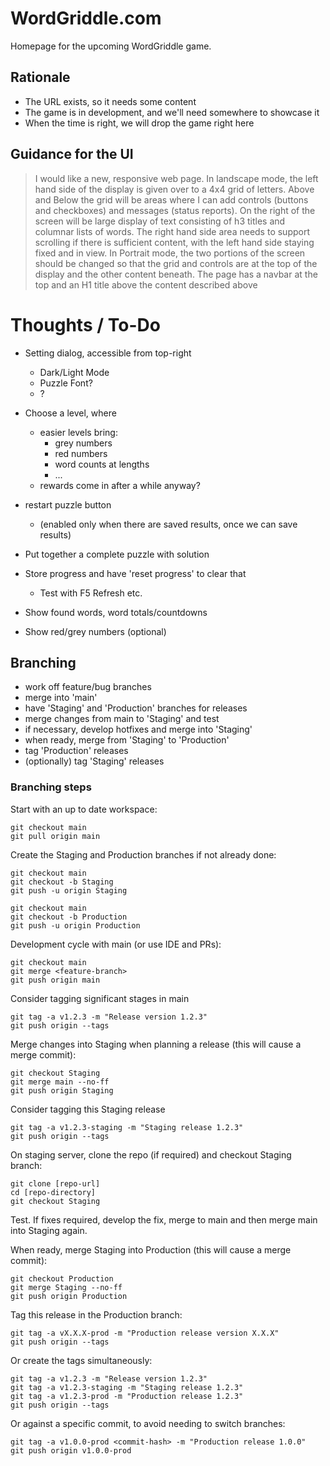 # WordGriddle.com
Homepage for the upcoming WordGriddle game.

## Rationale
- The URL exists, so it needs some content
- The game is in development, and we'll need somewhere to showcase it
- When the time is right, we will drop the game right here

## Guidance for the UI
> I would like a new, responsive web page. In landscape mode, the left hand side of the display is given over to a 4x4 grid of letters. Above and Below the grid will be areas where I can add controls (buttons and checkboxes) and messages (status reports). On the right of the screen will be large display of text consisting of h3 titles and columnar lists of words. The right hand side area needs to support scrolling if there is sufficient content, with the left hand side staying fixed and in view. In Portrait mode, the two portions of the screen should be changed so that the grid and controls are at the top of the display and the other content beneath. The page has a navbar at the top and an H1 title above the content described above  




# Thoughts / To-Do
- Setting dialog, accessible from top-right
  - Dark/Light Mode
  - Puzzle Font?
  - ?

- Choose a level, where
  - easier levels bring:
    - grey numbers
    - red numbers
    - word counts at lengths
    - ...
  - rewards come in after a while anyway?

- restart puzzle button
  - (enabled only when there are saved results, once we can save results) 

- Put together a complete puzzle with solution
- Store progress and have 'reset progress' to clear that
  - Test with F5 Refresh etc.
- Show found words, word totals/countdowns
- Show red/grey numbers (optional)


## Branching
- work off feature/bug branches
- merge into 'main'
- have 'Staging' and 'Production' branches for releases
- merge changes from main to 'Staging' and test
- if necessary, develop hotfixes and merge into 'Staging'
- when ready, merge from 'Staging' to 'Production'
- tag 'Production' releases
- (optionally) tag 'Staging' releases

### Branching steps
Start with an up to date workspace:
```shell
git checkout main
git pull origin main
```

Create the Staging and Production branches if not already done:
```shell
git checkout main
git checkout -b Staging
git push -u origin Staging

git checkout main
git checkout -b Production
git push -u origin Production
```

Development cycle with main (or use IDE and PRs):
```shell
git checkout main
git merge <feature-branch>
git push origin main
```

Consider tagging significant stages in main
```shell
git tag -a v1.2.3 -m "Release version 1.2.3"
git push origin --tags
```

Merge changes into Staging when planning a release (this will cause a merge commit):
```shell
git checkout Staging
git merge main --no-ff
git push origin Staging
```

Consider tagging this Staging release
```shell
git tag -a v1.2.3-staging -m "Staging release 1.2.3"
git push origin --tags
```

On staging server, clone the repo (if required) and checkout Staging branch:
```shell
git clone [repo-url]
cd [repo-directory]
git checkout Staging
```

Test. If fixes required, develop the fix, merge to main and then merge main into Staging again.

When ready, merge Staging into Production (this will cause a merge commit):
```shell
git checkout Production
git merge Staging --no-ff
git push origin Production
```

Tag this release in the Production branch:
```shell
git tag -a vX.X.X-prod -m "Production release version X.X.X"
git push origin --tags
```

Or create the tags simultaneously:
```shell
git tag -a v1.2.3 -m "Release version 1.2.3"
git tag -a v1.2.3-staging -m "Staging release 1.2.3"
git tag -a v1.2.3-prod -m "Production release 1.2.3"
git push origin --tags
```

Or against a specific commit, to avoid needing to switch branches:
```shell
git tag -a v1.0.0-prod <commit-hash> -m "Production release 1.0.0"
git push origin v1.0.0-prod
```